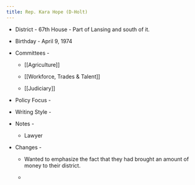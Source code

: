 ```yaml
---
title: Rep. Kara Hope (D-Holt)
---
```


- District - 67th House - Part of Lansing and south of it.

- Birthday - April 9, 1974

- Committees - 
	 - [[Agriculture]]

	 - [[Workforce, Trades & Talent]]

	 - [[Judiciary]]

- Policy Focus - 

- Writing Style -

- Notes -
	 - Lawyer

- Changes - 
	 - Wanted to emphasize the fact that they had brought an amount of money to their district.

	 - 
